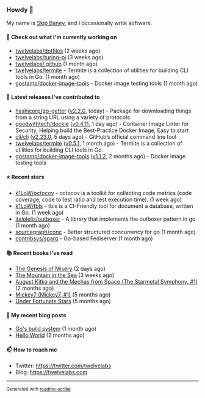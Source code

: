 ### Howdy 👋

My name is [Skip Baney](https://twelvelabs.com), and I occasionally write software.

#### 👷 Check out what I'm currently working on

- [twelvelabs/dotfiles](https://github.com/twelvelabs/dotfiles) (2 weeks ago)
- [twelvelabs/turing-pi](https://github.com/twelvelabs/turing-pi) (3 weeks ago)
- [twelvelabs/.github](https://github.com/twelvelabs/.github) (1 month ago)
- [twelvelabs/termite](https://github.com/twelvelabs/termite) - Termite is a collection of utilities for building CLI tools in Go. (1 month ago)
- [gostamp/docker-image-tools](https://github.com/gostamp/docker-image-tools) - Docker image testing tools (1 month ago)

#### 🔭 Latest releases I've contributed to

- [hashicorp/go-getter](https://github.com/hashicorp/go-getter) ([v2.2.0](https://github.com/hashicorp/go-getter/releases/tag/v2.2.0), today) - Package for downloading things from a string URL using a variety of protocols.
- [goodwithtech/dockle](https://github.com/goodwithtech/dockle) ([v0.4.11](https://github.com/goodwithtech/dockle/releases/tag/v0.4.11), 1 day ago) - Container Image Linter for Security, Helping build the Best-Practice Docker Image, Easy to start
- [cli/cli](https://github.com/cli/cli) ([v2.23.0](https://github.com/cli/cli/releases/tag/v2.23.0), 5 days ago) - GitHub’s official command line tool
- [twelvelabs/termite](https://github.com/twelvelabs/termite) ([v0.5.1](https://github.com/twelvelabs/termite/releases/tag/v0.5.1), 1 month ago) - Termite is a collection of utilities for building CLI tools in Go.
- [gostamp/docker-image-tools](https://github.com/gostamp/docker-image-tools) ([v1.1.2](https://github.com/gostamp/docker-image-tools/releases/tag/v1.1.2), 2 months ago) - Docker image testing tools

#### ⭐ Recent stars

- [k1LoW/octocov](https://github.com/k1LoW/octocov) - octocov is a toolkit for collecting code metrics (code coverage, code to test ratio and test execution time). (1 week ago)
- [k1LoW/tbls](https://github.com/k1LoW/tbls) - tbls is a CI-Friendly tool for document a database, written in Go. (1 week ago)
- [italolelis/outboxer](https://github.com/italolelis/outboxer) - A library that implements the outboxer pattern in go (1 month ago)
- [sourcegraph/conc](https://github.com/sourcegraph/conc) - Better structured concurrency for go (1 month ago)
- [contribsys/sparq](https://github.com/contribsys/sparq) - Go-based Fediserver (1 month ago)

#### 📚 Recent books I've read

- [The Genesis of Misery](https://www.goodreads.com/review/show/4961676783?utm_medium=api&amp;utm_source=rss) (2 days ago)
- [The Mountain in the Sea](https://www.goodreads.com/review/show/5027288300?utm_medium=api&amp;utm_source=rss) (3 weeks ago)
- [August Kitko and the Mechas from Space (The Starmetal Symphony, #1)](https://www.goodreads.com/review/show/5100246985?utm_medium=api&amp;utm_source=rss) (2 months ago)
- [Mickey7 (Mickey7, #1)](https://www.goodreads.com/review/show/4962790910?utm_medium=api&amp;utm_source=rss) (5 months ago)
- [Under Fortunate Stars](https://www.goodreads.com/review/show/4813809207?utm_medium=api&amp;utm_source=rss) (5 months ago)

#### 📜 My recent blog posts

- [Go&#39;s build system](https://twelvelabs.com/2023/01/02/go-build-system/) (1 month ago)
- [Hello World](https://twelvelabs.com/2022/11/20/hello-world/) (2 months ago)

#### 📫 How to reach me

- Twitter: <https://twitter.com/twelvelabs>
- Blog: <https://twelvelabs.com>

---

<sup>Generated with [readme-scribe](https://github.com/muesli/readme-scribe)</sup>
